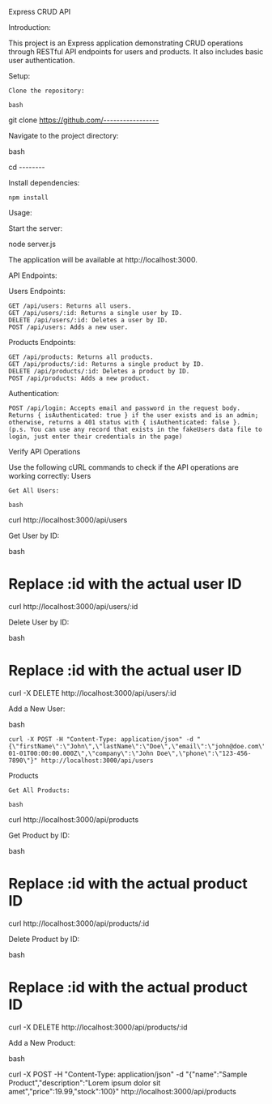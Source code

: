 Express CRUD API

Introduction:

This project is an Express application demonstrating CRUD operations through RESTful API endpoints for users and products. It also includes basic user authentication.

Setup:

    Clone the repository:

    bash

git clone https://github.com/-----------------

Navigate to the project directory:

bash

cd --------

Install dependencies:

    npm install

Usage:

Start the server:

node server.js 

The application will be available at http://localhost:3000.

API Endpoints:

Users Endpoints:

    GET /api/users: Returns all users.
    GET /api/users/:id: Returns a single user by ID.
    DELETE /api/users/:id: Deletes a user by ID.
    POST /api/users: Adds a new user.

Products Endpoints:

    GET /api/products: Returns all products.
    GET /api/products/:id: Returns a single product by ID.
    DELETE /api/products/:id: Deletes a product by ID.
    POST /api/products: Adds a new product.

Authentication:

    POST /api/login: Accepts email and password in the request body. Returns { isAuthenticated: true } if the user exists and is an admin; otherwise, returns a 401 status with { isAuthenticated: false }.
    (p.s. You can use any record that exists in the fakeUsers data file to login, just enter their credentials in the page)

Verify API Operations

Use the following cURL commands to check if the API operations are working correctly:
Users

    Get All Users:

    bash

curl http://localhost:3000/api/users

Get User by ID:

bash

# Replace :id with the actual user ID
curl http://localhost:3000/api/users/:id

Delete User by ID:

bash

# Replace :id with the actual user ID
curl -X DELETE http://localhost:3000/api/users/:id

Add a New User:

bash

    curl -X POST -H "Content-Type: application/json" -d "{\"firstName\":\"John\",\"lastName\":\"Doe\",\"email\":\"john@doe.com\",\"password\":\"johndoe\",\"dob\":\"1990-01-01T00:00:00.000Z\",\"company\":\"John Doe\",\"phone\":\"123-456-7890\"}" http://localhost:3000/api/users

Products

    Get All Products:

    bash

curl http://localhost:3000/api/products

Get Product by ID:

bash

# Replace :id with the actual product ID
curl http://localhost:3000/api/products/:id

Delete Product by ID:

bash

# Replace :id with the actual product ID
curl -X DELETE http://localhost:3000/api/products/:id

Add a New Product:

bash

curl -X POST -H "Content-Type: application/json" -d "{\"name\":\"Sample Product\",\"description\":\"Lorem ipsum dolor sit amet\",\"price\":19.99,\"stock\":100}" http://localhost:3000/api/products    